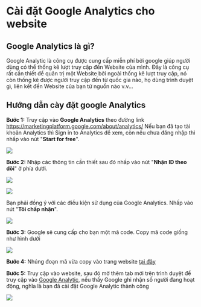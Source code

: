 # Cài đặt Google Analytics cho website
## Google Analytics là gì?

Google Analytic là công cụ được cung cấp miễn phí bởi google giúp người dùng có thể thống kê lượt truy cập đến Website của mình. Đây là công cụ rất cần thiết để quản trị một Website bởi ngoài thống kê lượt truy cập, nó còn thống kê được người truy cập đến từ quốc gia nào, họ dùng trình duyệt gì, liên kết đến Website của bạn từ nguồn nào v.v...

## Hướng dẫn cày đặt google Analytics

**Bước 1:**  Truy cập vào **Google Analytics** theo đường link https://marketingplatform.google.com/about/analytics/ Nếu bạn đã tạo tài khoản Analytics thì
Sign in to Analytics để xem, còn nếu chưa đăng nhập thì nhấp vào nút "**Start for free**".

![](https://raw.githubusercontent.com/nhanhapi/manual/master/docs/website/img/cai-dat-google-analytics1.png)

**Bước 2:** Nhập các thông tin cần thiết sau đó nhấp vào nút "**Nhận ID theo dõi**" ở phía dưới.

![](https://raw.githubusercontent.com/nhanhapi/manual/master/docs/website/img/cai-dat-google-analytics2.png)

![](https://raw.githubusercontent.com/nhanhapi/manual/master/docs/website/img/cai-dat-google-analytics3.png)

Bạn phải đồng ý với các điều kiện sử dụng của Google Analytics. Nhấp vào nút "**Tôi chấp nhận**".

![](https://raw.githubusercontent.com/nhanhapi/manual/master/docs/website/img/cai-dat-google-analytics4.png)

**Bước 3:** Google sẽ cung cấp cho bạn một mã code. Copy mã code giống như hình dưới 

![](https://raw.githubusercontent.com/nhanhapi/manual/master/docs/website/img/cai-dat-google-analytics5.png)

**Bước 4:** Nhúng đoạn mã vừa copy vào trang website [tại đây](https://new.nhanh.vn/website/script/index?tab=add)

**Bước 5:** Truy cập vào website, sau đó mở thêm tab mới trên trình duyệt để truy cập vào [Google Analytic](https://analytics.google.com/analytics/web/provision/?authuser=0#/provision), nếu thấy Google ghi nhận số người đang hoạt động, nghĩa là bạn đã cài đặt Google Analytic thành công

![](https://raw.githubusercontent.com/nhanhapi/manual/master/docs/website/img/cai-dat-google-analytics6.png)
